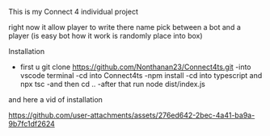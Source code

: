 This is my Connect 4 individual project 

right now it allow player to write there name pick between a bot and a player (is easy bot how it work is randomly place into box)


Installation

- first u git clone https://github.com/Nonthanan23/Connect4ts.git
-into vscode terminal 
-cd into Connect4ts 
-npm install 
-cd into typescript and npx tsc 
-and then cd .. 
-after that run node dist/index.js

and here a vid of installation


https://github.com/user-attachments/assets/276ed642-2bec-4a41-ba9a-9b7fc1df2624

